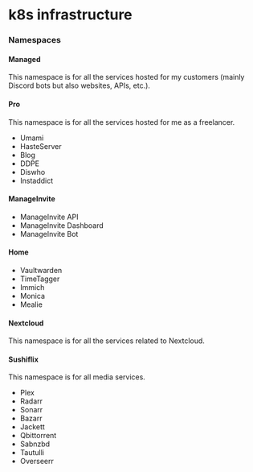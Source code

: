 # k8s infrastructure

### Namespaces

#### Managed

This namespace is for all the services hosted for my customers (mainly Discord bots but also websites, APIs, etc.).

#### Pro

This namespace is for all the services hosted for me as a freelancer.

* Umami
* HasteServer
* Blog
* DDPE
* Diswho
* Instaddict

#### ManageInvite

* ManageInvite API
* ManageInvite Dashboard
* ManageInvite Bot

#### Home

* Vaultwarden
* TimeTagger
* Immich
* Monica
* Mealie

#### Nextcloud

This namespace is for all the services related to Nextcloud.

#### Sushiflix

This namespace is for all media services.

* Plex
* Radarr
* Sonarr
* Bazarr
* Jackett
* Qbittorrent
* Sabnzbd
* Tautulli
* Overseerr
